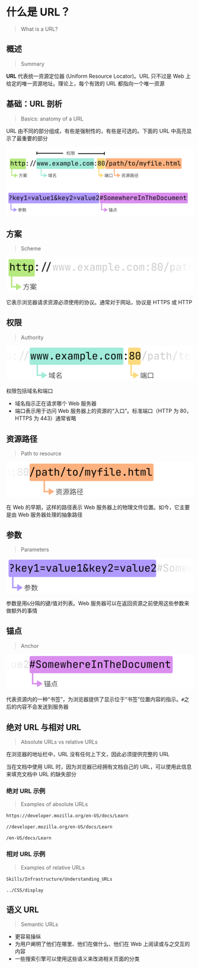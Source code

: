 # 什么是 URL？

> What is a URL?

## 概述

> Summary

**URL** 代表统一资源定位器 (Uniform Resource Locator)。URL 只不过是
Web 上给定的唯一资源地址。理论上，每个有效的 URL 都指向一个唯一资源

## 基础：URL 剖析

> Basics: anatomy of a URL

URL 由不同的部分组成，有些是强制性的，有些是可选的。下面的 URL 中高亮显示了最重要的部分

![url-all](mdn-url-all.svg)

## 方案

> Scheme

![url-protocol](mdn-url-protocol.svg)

它表示浏览器请求资源必须使用的协议。通常对于网站，协议是 HTTPS 或 HTTP

## 权限

> Authority

![url-authority](mdn-url-authority.svg)

权限包括域名和端口

- 域名指示正在请求哪个 Web 服务器
- 端口表示用于访问 Web 服务器上的资源的“入口”。标准端口（HTTP 为 80，HTTPS 为 443）通常省略

## 资源路径

> Path to resource

![url-path](mdn-url-path.svg)

在 Web 的早期，这样的路径表示 Web 服务器上的物理文件位置。如今，它主要是由 Web 服务器处理的抽象路径

## 参数

> Parameters

![url-parameters](mdn-url-parameters.svg)

参数是用`&`分隔的键/值对列表。Web 服务器可以在返回资源之前使用这些参数来做额外的事情

## 锚点

> Anchor

![url-anchor](mdn-url-anchor.svg)

代表资源内的一种“书签”，为浏览器提供了显示位于“书签”位置内容的指示。`#`之后的内容不会发送到服务器

## 绝对 URL 与相对 URL

> Absolute URLs vs relative URLs

在浏览器的地址栏中，URL 没有任何上下文，因此必须提供完整的 URL

当在文档中使用 URL 时，因为浏览器已经拥有文档自己的 URL，可以使用此信息来填充文档中 URL 的缺失部分

### 绝对 URL 示例

> Examples of absolute URLs

```
https://developer.mozilla.org/en-US/docs/Learn
```

```
//developer.mozilla.org/en-US/docs/Learn
```

```
/en-US/docs/Learn
```

### 相对 URL 示例

> Examples of relative URLs

```
Skills/Infrastructure/Understanding_URLs
```

```
../CSS/display
```

## 语义 URL

> Semantic URLs

- 更容易操纵
- 为用户阐明了他们在哪里、他们在做什么、他们在 Web 上阅读或与之交互的内容
- 一些搜索引擎可以使用这些语义来改进相关页面的分类
